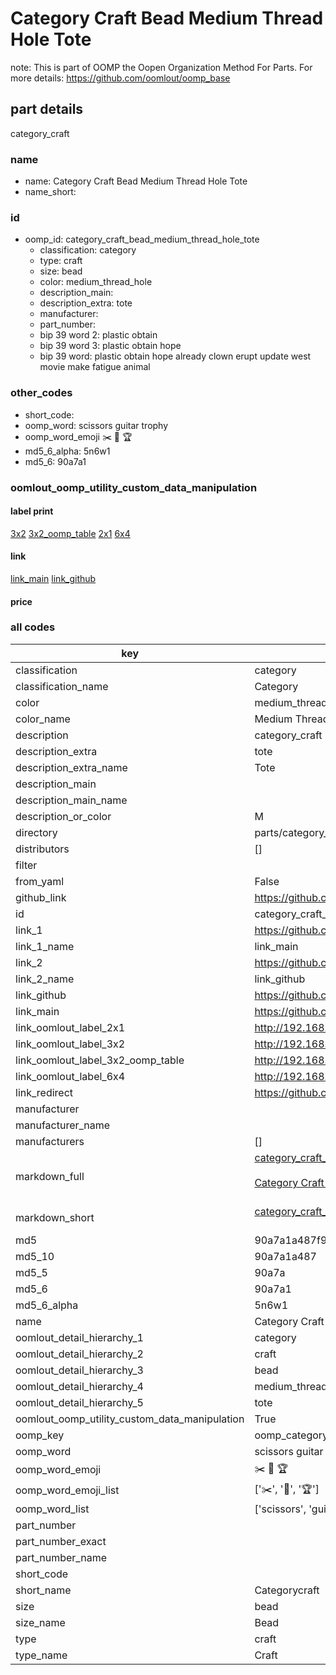 # Category Craft Bead Medium Thread Hole Tote  

note: This is part of OOMP the Oopen Organization Method For Parts. For more details: https://github.com/oomlout/oomp_base

##  part details
  



category_craft



### name
* name: Category Craft Bead Medium Thread Hole Tote
* name_short: 
### id
* oomp_id: category_craft_bead_medium_thread_hole_tote
  * classification: category
  * type: craft
  * size: bead
  * color: medium_thread_hole
  * description_main: 
  * description_extra: tote
  * manufacturer: 
  * part_number: 
  * bip 39 word 2: plastic obtain
  * bip 39 word 3: plastic obtain hope
  * bip 39 word: plastic obtain hope already clown erupt update west movie make fatigue animal

### other_codes
* short_code: 
* oomp_word: scissors guitar trophy
* oomp_word_emoji :scissors: :guitar: :trophy:
* md5_6_alpha: 5n6w1
* md5_6: 90a7a1






### oomlout_oomp_utility_custom_data_manipulation
#### label print
[3x2](http://192.168.1.245:1112/?label=oomp%205n6w1)
[3x2_oomp_table](http://192.168.1.108:1112/?label=oomp%205n6w1)
[2x1](http://192.168.1.242:1112/?label=oomp%205n6w1)
[6x4](http://192.168.1.55:1112/?label=oomp%205n6w1)    

#### link

[link_main](https://github.com/oomlout/oomlout_oomp_version_1_messy/tree/main/parts/category_craft_bead_medium_thread_hole_tote) [link_github](https://github.com/oomlout/oomlout_oomp_version_1_messy/tree/main/parts/category_craft_bead_medium_thread_hole_tote)                             

#### price







### all codes 
| key | value |  
| --- | --- |  
| classification | category |  
| classification_name | Category |  
| color | medium_thread_hole |  
| color_name | Medium Thread Hole |  
| description | category_craft |  
| description_extra | tote |  
| description_extra_name | Tote |  
| description_main |  |  
| description_main_name |  |  
| description_or_color | M  |  
| directory | parts/category_craft_bead_medium_thread_hole_tote |  
| distributors | [] |  
| filter |  |  
| from_yaml | False |  
| github_link | https://github.com/oomlout/oomlout_oomp_part_src/tree/main/parts/category_craft_bead_medium_thread_hole_tote |  
| id | category_craft_bead_medium_thread_hole_tote |  
| link_1 | https://github.com/oomlout/oomlout_oomp_version_1_messy/tree/main/parts/category_craft_bead_medium_thread_hole_tote |  
| link_1_name | link_main |  
| link_2 | https://github.com/oomlout/oomlout_oomp_version_1_messy/tree/main/parts/category_craft_bead_medium_thread_hole_tote |  
| link_2_name | link_github |  
| link_github | https://github.com/oomlout/oomlout_oomp_version_1_messy/tree/main/parts/category_craft_bead_medium_thread_hole_tote |  
| link_main | https://github.com/oomlout/oomlout_oomp_version_1_messy/tree/main/parts/category_craft_bead_medium_thread_hole_tote |  
| link_oomlout_label_2x1 | http://192.168.1.242:1112/?label=oomp%205n6w1 |  
| link_oomlout_label_3x2 | http://192.168.1.245:1112/?label=oomp%205n6w1 |  
| link_oomlout_label_3x2_oomp_table | http://192.168.1.108:1112/?label=oomp%205n6w1 |  
| link_oomlout_label_6x4 | http://192.168.1.55:1112/?label=oomp%205n6w1 |  
| link_redirect | https://github.com/oomlout/oomlout_oomp_version_1_messy/tree/main/parts/category_craft_bead_medium_thread_hole_tote |  
| manufacturer |  |  
| manufacturer_name |  |  
| manufacturers | [] |  
| markdown_full | [category_craft_bead_medium_thread_hole_tote](none)<br>[](none)<br>[Category Craft Bead Medium Thread Hole Tote](none)<br><br> |  
| markdown_short | [category_craft_bead_medium_thread_hole_tote](none)<br><br> |  
| md5 | 90a7a1a487f97dd133960072dae62530 |  
| md5_10 | 90a7a1a487 |  
| md5_5 | 90a7a |  
| md5_6 | 90a7a1 |  
| md5_6_alpha | 5n6w1 |  
| name | Category Craft Bead Medium Thread Hole Tote |  
| oomlout_detail_hierarchy_1 | category |  
| oomlout_detail_hierarchy_2 | craft |  
| oomlout_detail_hierarchy_3 | bead |  
| oomlout_detail_hierarchy_4 | medium_thread_hole |  
| oomlout_detail_hierarchy_5 | tote |  
| oomlout_oomp_utility_custom_data_manipulation | True |  
| oomp_key | oomp_category_craft_bead_medium_thread_hole_tote |  
| oomp_word | scissors guitar trophy |  
| oomp_word_emoji | :scissors: :guitar: :trophy: |  
| oomp_word_emoji_list | [':scissors:', ':guitar:', ':trophy:'] |  
| oomp_word_list | ['scissors', 'guitar', 'trophy'] |  
| part_number |  |  
| part_number_exact |  |  
| part_number_name |  |  
| short_code |  |  
| short_name | Categorycraft |  
| size | bead |  
| size_name | Bead |  
| type | craft |  
| type_name | Craft |  
